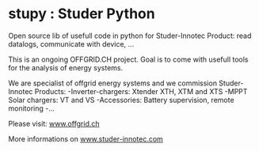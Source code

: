 # stupy  : Studer Python

Open source lib of usefull code in python for Studer-Innotec Product: read datalogs, communicate with device, ...

This is an ongoing OFFGRID.CH project. Goal is to come with usefull tools for the analysis of energy systems.

We are specialist of offgrid energy systems and we commission Studer-Innotec Products:
-Inverter-chargers: Xtender XTH, XTM and XTS
-MPPT Solar chargers: VT and VS
-Accessories: Battery supervision, remote monitoring
-...

Please visit: www.offgrid.ch


More informations on www.studer-innotec.com

